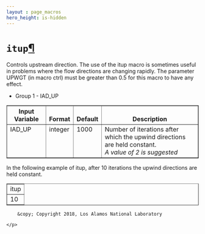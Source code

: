 ```yaml
---
layout : page_macros
hero_height: is-hidden
---
```


<h1><code class="docutils literal notranslate"><span class="pre">itup</span></code><a class="headerlink" href="#itup" title="Permalink to this headline">¶</a></h1>
<p>Controls upstream direction. The use of the itup macro is sometimes useful in
problems where the flow directions are changing rapidly. The parameter UPWGT
(in macro ctrl) must be greater than 0.5 for this macro to have any effect.</p>
<ul class="simple">
<li>Group 1 - IAD_UP</li>
</ul>
<table border="1" class="docutils">
<colgroup>
<col width="21%" />
<col width="12%" />
<col width="12%" />
<col width="56%" />
</colgroup>
<thead valign="bottom">
<tr class="row-odd"><th class="head">Input Variable</th>
<th class="head">Format</th>
<th class="head">Default</th>
<th class="head">Description</th>
</tr>
</thead>
<tbody valign="top">
<tr class="row-even"><td>IAD_UP</td>
<td>integer</td>
<td>1000</td>
<td><div class="first last line-block">
<div class="line">Number of iterations after which the
upwind directions are held constant.</div>
<div class="line"><em>A value of 2 is suggested</em></div>
</div>
</td>
</tr>
</tbody>
</table>
<p>In the following example of itup, after 10 iterations the upwind directions are
held constant.</p>
<table border="1" class="docutils">
<colgroup>
<col width="100%" />
</colgroup>
<tbody valign="top">
<tr class="row-odd"><td>itup</td>
</tr>
<tr class="row-even"><td>10</td>
</tr>
</tbody>
</table>
  <div role="contentinfo">
    <p>
        
        &copy; Copyright 2018, Los Alamos National Laboratory

    </p>
  </div>